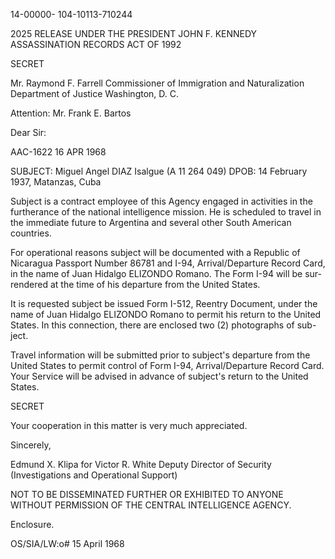 14-00000-
104-10113-710244

2025 RELEASE UNDER THE PRESIDENT JOHN F. KENNEDY ASSASSINATION RECORDS ACT OF 1992

SECRET

Mr. Raymond F. Farrell
Commissioner of Immigration
and Naturalization
Department of Justice
Washington, D. C.

Attention: Mr. Frank E. Bartos

Dear Sir:

AAC-1622
16 APR 1968

SUBJECT: Miguel Angel DIAZ Isalgue (A 11 264 049)
DPOB: 14 February 1937, Matanzas, Cuba

Subject is a contract employee of this Agency engaged
in activities in the furtherance of the national intelligence
mission. He is scheduled to travel in the immediate future
to Argentina and several other South American countries.

For operational reasons subject will be documented
with a Republic of Nicaragua Passport Number 86781 and
I-94, Arrival/Departure Record Card, in the name of Juan
Hidalgo ELIZONDO Romano. The Form I-94 will be sur-
rendered at the time of his departure from the United States.

It is requested subject be issued Form I-512, Reentry
Document, under the name of Juan Hidalgo ELIZONDO
Romano to permit his return to the United States. In this
connection, there are enclosed two (2) photographs of sub-
ject.

Travel information will be submitted prior to subject's
departure from the United States to permit control of Form
I-94, Arrival/Departure Record Card. Your Service will
be advised in advance of subject's return to the United
States.

SECRET

Your cooperation in this matter is very much
appreciated.

Sincerely,

Edmund X. Klipa
for
Victor R. White
Deputy Director of Security
(Investigations and Operational Support)

NOT TO BE DISSEMINATED FURTHER OR EXHIBITED
TO ANYONE WITHOUT PERMISSION OF THE
CENTRAL INTELLIGENCE AGENCY.

Enclosure.

OS/SIA/LW:o#
15 April 1968
